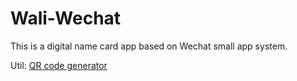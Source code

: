 # Wali-Wechat
This is a digital name card app based on Wechat small app system.

Util: [QR code generator](https://github.com/getweapp/weapp-qrcode)
